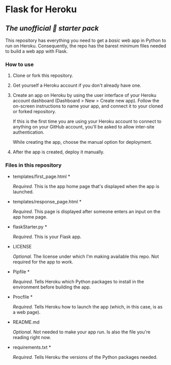 # Flask for Heroku

## _The unofficial :slightly_smiling_face: starter pack_

This repository has everything you need to get a _basic_ web app in Python to run on Heroku. Consequently, the repo has the barest minimum files needed to build a web app with Flask.

### How to use

1. Clone or fork this repository.
2. Get yourself a Heroku account if you don't already have one.
3. Create an app on Heroku by using the user interface of your Heroku account dashboard (Dashboard > New > Create new app). Follow the on-screen instructions to name your app, and connect it to your cloned or forked repository. 

   If this is the first time you are using your Heroku account to connect to anything on your GitHub account, you'll be asked to allow inter-site authentication.
   
   While creating the app, choose the manual option for deployment.
   
4. After the app is created, deploy it manually.

### Files in this repository

- templates/first_page.html *

  _Required._ This is the app home page that's displayed when the app is launched.
  
- templates/response_page.html *

  _Required._ This page is displayed after someone enters an input on the app home page.
  
- flaskStarter.py *

  _Required._ This is your Flask app.

- LICENSE

  _Optional._ The license under which I'm making available this repo. Not required for the app to work.

- Pipfile *

  _Required._ Tells Heroku which Python packages to install in the environment before building the app.

- Procfile *

  _Required._ Tells Heroku how to launch the app (which, in this case, is as a web page).

- README.md

  _Optional._ Not needed to make your app run. Is also the file you're reading right now.

- requirements.txt *

  _Required._ Tells Heroku the versions of the Python packages needed.
